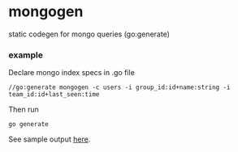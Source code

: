 # mongogen
static codegen for mongo queries (go:generate)

### example

Declare mongo index specs in .go file
```
//go:generate mongogen -c users -i group_id:id+name:string -i team_id:id+last_seen:time
```

Then run
```
go generate
```
See sample output [here](https://github.com/localmeasure/mongogen/blob/master/_example/mongo_users.go).